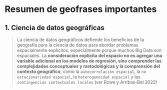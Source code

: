 # Resumen de geofrases importantes

## 1. Ciencia de datos geográficas

> La ciencia de datos geográficos defiende los beneficios de la geografía para la ciencia de datos para abordar problemas espacialmente explícitos, especialmente porque muchos Big Data son espaciales. La **consideración explícita del espacio no es agregar una variable adicional en los modelos de regresión, sino comprender las complejidades conceptuales y metodológicas y la comprensión del contexto geográfico**, como la `autocorrelación espacial`, la `no estacionariedad espacial`, la `heterogeneidad espacial` y las `contingencias contextuales locales` (ver Rowe y Arribas-Bel 2022)
